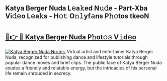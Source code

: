 ## Katya Berger Nuda L𝚎a𝚔ed N𝚞𝚍e - Part-Xba Vi𝚍𝚎o L𝚎a𝚔s - H𝚘𝚝 O𝚗𝚕yf𝚊ns P𝚑𝚘tos tkeoN

# <h2><a href="http://kf2s29i.oniu.top/?m=Katya+Berger+Nuda">🔗👉 🔴 Katya Berger Nuda P𝚑ot𝚘𝚜 V𝚒d𝚎o</a></h2>

[![Katya Berger Nuda Nu𝚍e𝚜](https://i.imgur.com/0qMVB7G.gif)](http://kf2s29i.oniu.top/?m=Katya+Berger+Nuda)
Virtual artist and entertainer Katya Berger Nuda, recognized for publishing dance and lifestyle tutorials through popular dance moves and brief clips. The public face of Katya Berger Nuda exudes a friendly and relatable energy, but the intricacies of his personal life remain shrouded in secrecy.  
